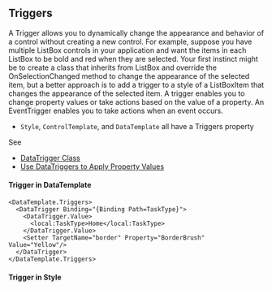 ## Triggers
A Trigger allows you to dynamically change the appearance and behavior of a control without creating a new control.
For example, suppose you have multiple ListBox controls in your application and want the items in each ListBox to be bold 
and red when they are selected. Your first instinct might be to create a class that inherits from ListBox and override 
the OnSelectionChanged method to change the appearance of the selected item, but a better approach is to add a trigger to a style of 
a ListBoxItem that changes the appearance of the selected item. A trigger enables you to change property values or take actions based 
on the value of a property. An EventTrigger enables you to take actions when an event occurs.
* `Style`, `ControlTemplate`, and `DataTemplate` all have a Triggers property 

See
* [DataTrigger Class](https://docs.microsoft.com/en-us/dotnet/api/system.windows.datatrigger)
* [Use DataTriggers to Apply Property Values](https://docs.microsoft.com/en-us/dotnet/framework/wpf/data/data-templating-overview#use-datatriggers-to-apply-property-values)


#### Trigger in DataTemplate
```
<DataTemplate.Triggers>
  <DataTrigger Binding="{Binding Path=TaskType}">
    <DataTrigger.Value>
      <local:TaskType>Home</local:TaskType>
    </DataTrigger.Value>
    <Setter TargetName="border" Property="BorderBrush" Value="Yellow"/>
  </DataTrigger>
</DataTemplate.Triggers>
```

#### Trigger in Style
```
```
